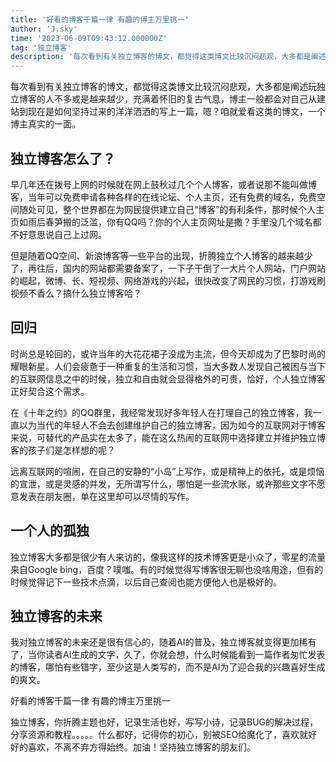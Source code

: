 ```yaml
---
title: '好看的博客千篇一律 有趣的博主万里挑一'
author: 'J.sky'
time: '2023-06-09T09:43:12.000000Z'
tag: '独立博客'
description: '每次看到有关独立博客的博文，都觉得这类博文比较沉闷悲观，大多都是阐述玩独立博客的人不多或是越来越少，充满着怀旧的复古气息，博主一般都会对自己从建站到现在是如何坚持过来的洋洋洒洒的写上一篇，嗯？咱就爱看这类的博文，一个博主真实的一面。'
---
```

每次看到有关独立博客的博文，都觉得这类博文比较沉闷悲观，大多都是阐述玩独立博客的人不多或是越来越少，充满着怀旧的复古气息，博主一般都会对自己从建站到现在是如何坚持过来的洋洋洒洒的写上一篇，嗯？咱就爱看这类的博文，一个博主真实的一面。

## 独立博客怎么了？

早几年还在拨号上网的时候就在网上鼓秋过几个个人博客，或者说那不能叫做博客，当年可以免费申请各种各样的在线论坛、个人主页，还有免费的域名，免费空间随处可见，整个世界都在为网民提供建立自己“博客”的有利条件，那时候个人主页如雨后春笋搬的泛滥，你有QQ吗？你的个人主页网址是撒？手里没几个域名都不好意思说自己上过网。

但是随着QQ空间、新浪博客等一些平台的出现，折腾独立个人博客的越来越少了，再往后，国内的网站都需要备案了，一下子干倒了一大片个人网站，门户网站的崛起，微博、长、短视频、网络游戏的兴起，很快改变了网民的习惯，打游戏刷视频不香么？搞什么独立博客哈？

## 回归

时尚总是轮回的，或许当年的大花花裙子没成为主流，但今天却成为了巴黎时尚的耀眼新星。人们会疲惫于一种重复的生活和习惯，当大多数人发现自己被困与当下的互联网信息之中的时候，独立和自由就会显得格外的可贵，恰好，个人独立博客正好契合这个需求。

在《十年之约》的QQ群里，我经常发现好多年轻人在打理自己的独立博客，我一直以为当代的年轻人不会去创建维护自己的独立博客，因为如今的互联网对于博客来说，可替代的产品实在太多了，能在这么热闹的互联网中选择建立并维护独立博客的孩子们是怎样想的呢？

远离互联网的喧闹，在自己的安静的“小岛”上写作，或是精神上的依托，或是烦恼的宣泄，或是灵感的并发，无所谓写什么，哪怕是一些流水账，或许那些文字不愿意发表在朋友圈，单在这里却可以尽情的写作。

## 一个人的孤独

独立博客大多都是很少有人来访的，像我这样的技术博客更是小众了，零星的流量来自Google bing，百度？噗嗤。有的时候觉得写博客很无聊也没啥用途，但有的时候觉得记下一些技术点滴，以后自己查阅也能方便他人也是极好的。

## 独立博客的未来

我对独立博客的未来还是很有信心的，随着AI的普及，独立博客就变得更加稀有了，当你读者AI生成的文字，久了，你就会想，什么时候能看到一篇作者匆忙发表的博客，哪怕有些错字，至少这是人类写的，而不是AI为了迎合我的兴趣喜好生成的爽文。

好看的博客千篇一律 有趣的博主万里挑一

独立博客，你折腾主题也好，记录生活也好，写写小诗，记录BUG的解决过程，分享资源和教程。。。。。什么都好，记得你的初心，别被SEO给魔化了，喜欢就好好的喜欢，不离不弃方得始终。加油！坚持独立博客的朋友们。